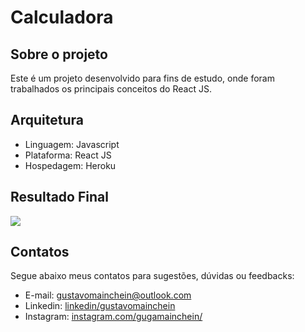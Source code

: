 # Calculadora

## Sobre o projeto

Este é um projeto desenvolvido para fins de estudo, onde foram trabalhados os principais conceitos do React JS.

## Arquitetura

* Linguagem: Javascript
* Plataforma: React JS
* Hospedagem: Heroku

## Resultado Final

<img src="http://nr2b.com.br/img/backgrounds/imagem_2020-09-28_211818.png">

## Contatos

Segue abaixo meus contatos para sugestões, dúvidas ou feedbacks:

* E-mail: gustavomainchein@outlook.com
* Linkedin: <a href="www.linkedin.com/in/gustavosantos14/">linkedin/gustavomainchein</a>
* Instagram: <a href="www.instagram.com/gugamainchein/">instagram.com/gugamainchein/</a>
